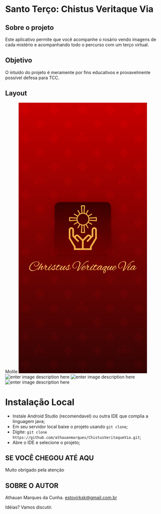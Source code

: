 #  Santo Terço: Chistus Veritaque Via

## Sobre o projeto

Este aplicativo permite que você acompanhe o rosário vendo imagens de cada mistério e acompanhando todo o percurso com um terço virtual.

## Objetivo

O intuído do projeto é meramente por fins educativos e provavelmente possível defesa para TCC.

## Layout

Molile
![enter image description here](https://raw.githubusercontent.com/athauanmarques/ChistusVeritaqueVia/master/.github/Layout/Splash%20Screen.png?token=AFULQMCT7TT44ZT7FR55N3S7SWXV2)  ![enter image description here](https://raw.githubusercontent.com/athauanmarques/ChistusVeritaqueVia/master/.github/Layout/Ter%C3%A7o.png?token=AFULQMFCYK5HZ4V6OKFBJO27SWXVU)
![enter image description here](https://raw.githubusercontent.com/athauanmarques/ChistusVeritaqueVia/master/.github/Layout/Misterio%20%E2%80%93%201.png?token=AFULQMDVWEGEL7GMBYIODV27SWXSI) ![enter image description here](https://raw.githubusercontent.com/athauanmarques/ChistusVeritaqueVia/master/.github/Layout/Oferecimento%20%E2%80%93%201.png?token=AFULQMEXRGZE6OGL34TNYEC7SWXU6)
# Instalação Local

- Instale Android Studio (recomendavel) ou outra IDE que complia a linguagem java;
- Em seu servidor local baixe o projeto usando `git clone`;
- Digite: `git clone https://github.com/athauanmarques/ChistusVeritaqueVia.git`;
- Abre o IDE e selecione o projeto;

##  SE VOCÊ CHEGOU ATÉ AQU
Muito obrigado pela atenção

## SOBRE O AUTOR
Athauan Marques da Cunha.
estovirksk@gmail.com.br

Idéias? Vamos discutir.

